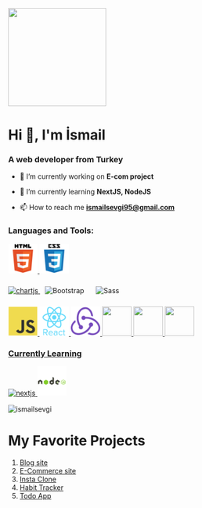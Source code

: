 
<img style="width: 200px; height: 200px" src="https://user-images.githubusercontent.com/100145738/184540883-91c2dca3-2325-48e3-9c64-58389c771d76.gif">

<h1>Hi 👋, I'm İsmail</h1>
<h3 align="left">A web developer from Turkey</h3>

- 🔭 I’m currently working on **E-com project**

- 🌱 I’m currently learning **NextJS, NodeJS**

- 📫 How to reach me **ismailsevgi95@gmail.com**

<h3 align="left">Languages and Tools:</h3>


<p align="left" >
  
  <a href="https://www.w3.org/html/" target="_blank" rel="noreferrer"> <img src="https://raw.githubusercontent.com/devicons/devicon/master/icons/html5/html5-original-wordmark.svg" alt="html5" width="60" height="60"/> </a>
<a href="https://www.w3schools.com/css/" target="_blank" rel="noreferrer"> <img src="https://raw.githubusercontent.com/devicons/devicon/master/icons/css3/css3-original-wordmark.svg" alt="css3" width="60" height="60"/> </a>

  <a href="https://www.chartjs.org" target="_blank" rel="noreferrer"> <img src="https://www.chartjs.org/media/logo-title.svg" alt="chartjs" width="60" height="60"/>
  </a>
  <img style="margin: 10px" src="https://profilinator.rishav.dev/skills-assets/bootstrap-plain.svg" alt="Bootstrap" height="60" />
  <img style="margin: 10px" src="https://cdn3.iconfinder.com/data/icons/logos-and-brands-adobe/512/288_Sass-512.png" alt="Sass" height="60" />
  
  </a>
 
  


    


<p align="left"> <a href="https://developer.mozilla.org/en-US/docs/Web/JavaScript" target="_blank" rel="noreferrer"> <img src="https://raw.githubusercontent.com/devicons/devicon/master/icons/javascript/javascript-original.svg" alt="javascript" width="60" height="60"/> </a> <a href="https://reactjs.org/" target="_blank" rel="noreferrer"> <img src="https://raw.githubusercontent.com/devicons/devicon/master/icons/react/react-original-wordmark.svg" alt="react" width="60" height="60"/> </a>
<a href="https://redux.js.org/" target="_blank" rel="noreferrer">
<img src="https://raw.githubusercontent.com/devicons/devicon/master/icons/redux/redux-original.svg" alt="nodejs" width="60" height="60"/>
  <img src="https://camo.githubusercontent.com/f1dce0381ee0b1e19bc2d2dd0d09d28a52656ab4524f3aef66ebf8aa675f7e54/68747470733a2f2f75706c6f61642e77696b696d656469612e6f72672f77696b6970656469612f636f6d6d6f6e732f7468756d622f342f34632f547970657363726970745f6c6f676f5f323032302e7376672f3130323470782d547970657363726970745f6c6f676f5f323032302e7376672e706e67" width="60" height="60" />
  <img src="https://ih1.redbubble.net/image.1800626835.5626/st,small,507x507-pad,600x600,f8f8f8.jpg" width="60" height="60"/>
   <img src="https://infinapps.com/wp-content/uploads/2018/10/mongodb-logo.png" width="60" height="60"/>
  

</p>
  

<h3 align="left">Currently Learning</h3>

<p align="left">     <a href="https://nextjs.org/" target="_blank" rel="noreferrer"> <img src="https://www.rlogical.com/wp-content/uploads/2021/08/Rlogical-Blog-Images-thumbnail.png" alt="nextjs" width="60" height="60"/> </a>

</a>

<a href="https://nodejs.org" target="_blank" rel="noreferrer"> 
<img src="https://raw.githubusercontent.com/devicons/devicon/master/icons/nodejs/nodejs-original-wordmark.svg" alt="nodejs" width="60" height="60"/>
</a>
</p>

<p><img align="center" src="https://github-readme-stats.vercel.app/api/top-langs?username=ismailsevgi&show_icons=true&locale=en&layout=compact" alt="ismailsevgi" /></p>

<h1>My Favorite Projects</h1>
<ol>
  <li>
<a href="https://github.com/ismailsevgi/blog-project" target="_blank">Blog site</a>
</li>
  <li>
<a href="https://github.com/ismailsevgi/PC-Components-Market" target="_blank">E-Commerce site</a>
</li>
  <li>
<a href="https://github.com/ismailsevgi/sozial-hub" target="_blank">Insta Clone</a>
</li>
<li>
<a href="https://ismailsevgi.github.io/habit_tracker/" target="_blank">Habit Tracker</a>
</li>
<li>
<a href="https://popupsmartpracticum.netlify.app/?" target="_blank">Todo App</a>
</li>
  </ol>
